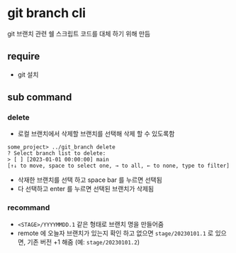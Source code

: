 # git branch cli
git 브랜치 관련 쉘 스크립트 코드를 대체 하기 위해 만듬

## require
- git 설치

## sub command
### delete
- 로컬 브랜치에서 삭제할 브랜치를 선택해 삭제 할 수 있도록함
```
some_project> ../git_branch delete
? Select branch list to delete:  
> [ ] [2023-01-01 00:00:00] main
[↑↓ to move, space to select one, → to all, ← to none, type to filter]
```
- 삭재한 브랜치를 선택 하고 space bar 를 누르면 선택됨
- 다 선택하고 enter 를 누르면 선택된 브랜치가 삭제됨

### recommand
- `<STAGE>/YYYYMMDD.1` 같은 형태로 브랜치 명을 만들어줌
- remote 에 오늘자 브랜치가 있는지 확인 하고 없으면 `stage/20230101.1` 로 있으면, 기존 버전 +1 해줌 (예: `stage/20230101.2`)
